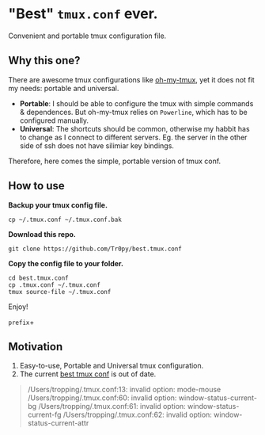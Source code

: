 # "Best" `tmux.conf` ever.

Convenient and portable tmux configuration file.

## Why this one?

There are awesome tmux configurations like [oh-my-tmux](https://github.com/gpakosz/.tmux), yet it does not fit my needs: portable and universal.

* **Portable**: I should be able to configure the tmux with simple commands & dependences. But oh-my-tmux relies on `Powerline`, which has to be configured manually.
* **Universal**: The shortcuts should be common, otherwise my habbit has to change as I connect to different servers. Eg. the server in the other side of ssh does not have silimiar key bindings. 

Therefore, here comes the simple, portable version of tmux conf.

## How to use 

**Backup your tmux config file.**

```shell
cp ~/.tmux.conf ~/.tmux.conf.bak
```

**Download this repo.**

```shell
git clone https://github.com/Tr0py/best.tmux.conf
```

**Copy the config file to your folder.**

```shell
cd best.tmux.conf
cp .tmux.conf ~/.tmux.conf
tmux source-file ~/.tmux.conf
```

Enjoy!

`prefix`+

## Motivation

1. Easy-to-use, Portable and Universal tmux configuration.
2. The current [best tmux conf](https://gist.github.com/spicycode/1229612) is out of date. 

> /Users/tropping/.tmux.conf:13: invalid option: mode-mouse
> /Users/tropping/.tmux.conf:60: invalid option: window-status-current-bg
> /Users/tropping/.tmux.conf:61: invalid option: window-status-current-fg
> /Users/tropping/.tmux.conf:62: invalid option: window-status-current-attr

## 
